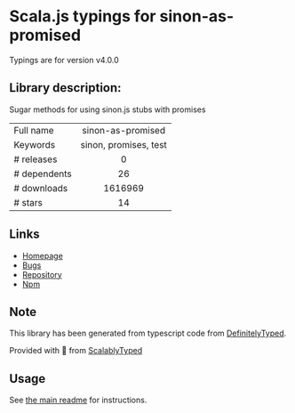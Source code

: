 
# Scala.js typings for sinon-as-promised

Typings are for version v4.0.0

## Library description:
Sugar methods for using sinon.js stubs with promises

|                    |                 |
| ------------------ | :-------------: |
| Full name          | sinon-as-promised |
| Keywords           | sinon, promises, test |
| # releases         | 0 |
| # dependents       | 26 |
| # downloads        | 1616969 |
| # stars            | 14 |

## Links
- [Homepage](https://github.com/bendrucker/sinon-as-promised)
- [Bugs](https://github.com/bendrucker/sinon-as-promised/issues)
- [Repository](https://github.com/bendrucker/sinon-as-promised)
- [Npm](https://www.npmjs.com/package/sinon-as-promised)
    


## Note
This library has been generated from typescript code from [DefinitelyTyped](https://definitelytyped.org).

Provided with :purple_heart: from [ScalablyTyped](https://github.com/oyvindberg/ScalablyTyped)

## Usage
See [the main readme](../../readme.md) for instructions.


